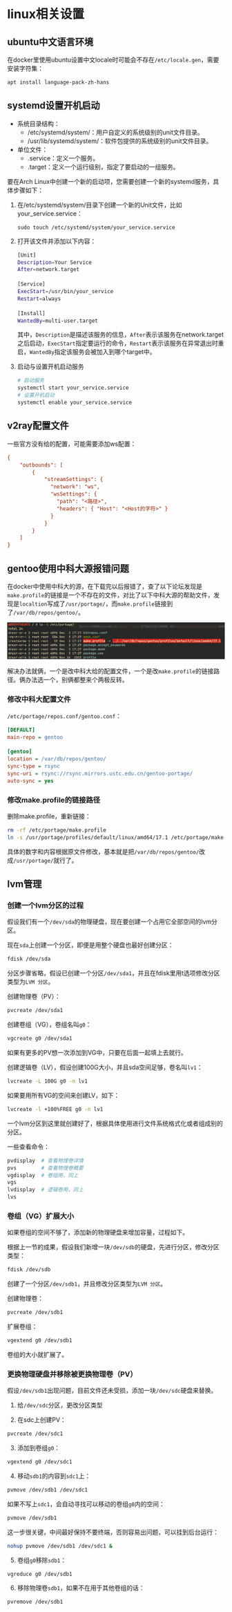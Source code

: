 # linux相关设置

## ubuntu中文语言环境

在docker里使用ubuntu设置中文locale时可能会不存在`/etc/locale.gen`，需要安装字符集：

```sh
apt install language-pack-zh-hans
```

## systemd设置开机启动

- 系统目录结构：
    - /etc/systemd/system/：用户自定义的系统级别的unit文件目录。
    - /usr/lib/systemd/system/：软件包提供的系统级别的unit文件目录。
- 单位文件：
    - .service：定义一个服务。
    - .target：定义一个运行级别，指定了要启动的一组服务。

要在Arch Linux中创建一个新的启动项，您需要创建一个新的systemd服务，具体步骤如下：

1. 在/etc/systemd/system/目录下创建一个新的Unit文件，比如your_service.service：

    ```
    sudo touch /etc/systemd/system/your_service.service
    ```

2. 打开该文件并添加以下内容：

    ```bash
    [Unit]
    Description=Your Service
    After=network.target

    [Service]
    ExecStart=/usr/bin/your_service
    Restart=always

    [Install]
    WantedBy=multi-user.target
    ```

    其中，`Description`是描述该服务的信息，`After`表示该服务在network.target之后启动，`ExecStart`指定要运行的命令，`Restart`表示该服务在异常退出时重启，`WantedBy`指定该服务会被加入到哪个target中。

3. 启动与设置开机启动服务

    ```sh
    # 启动服务
    systemctl start your_service.service
    # 设置开机启动
    systemctl enable your_service.service
    ```


## v2ray配置文件

一些官方没有给的配置，可能需要添加ws配置：

```ini
{
    "outbounds": [
        {
            "streamSettings": {
              "network": "ws",
              "wsSettings": {
                "path": "<路径>",
                "headers": { "Host": "<Host的字符>" }
              }
            }
        }
    ]
}
```

## gentoo使用中科大源报错问题

在docker中使用中科大的源，在下载完以后报错了，查了以下论坛发现是`make.profile`的链接是一个不存在的文件，对比了以下中科大源的帮助文件，发现是`localtion`写成了`/usr/portage/`，而`make.profile`链接到了`/var/db/repos/gentoo/`。

![Alt text](img/docker中gentoo的portage报错.png)

解决办法就俩，一个是改中科大给的配置文件，一个是改`make.profile`的链接路径。俩办法选一个，别俩都整来个两极反转。

### 修改中科大配置文件

`/etc/portage/repos.conf/gentoo.conf`：

```ini
[DEFAULT]
main-repo = gentoo

[gentoo]
location = /var/db/repos/gentoo/
sync-type = rsync
sync-uri = rsync://rsync.mirrors.ustc.edu.cn/gentoo-portage/
auto-sync = yes
```

### 修改make.profile的链接路径

删除make.profile，重新链接：

```bash
rm -rf /etc/portage/make.profile
ln -s /usr/portage/profiles/default/linux/amd64/17.1 /etc/portage/make.profile
```

具体的数字和内容根据原文件修改，基本就是把`/var/db/repos/gentoo/`改成`/usr/portage/`就行了。

## lvm管理

### 创建一个lvm分区的过程

假设我们有一个`/dev/sda`的物理硬盘，现在要创建一个占用它全部空间的lvm分区。

现在`sda`上创建一个分区，即便是用整个硬盘也最好创建分区：

```bash
fdisk /dev/sda
```

分区步骤省略，假设已创建一个分区`/dev/sda1`，并且在fdisk里用t选项修改分区类型为`LVM 分区`。

创建物理卷（PV）：

```bash
pvcreate /dev/sda1
```

创建卷组（VG），卷组名叫`g0`：

```bash
vgcreate g0 /dev/sda1
```

如果有更多的PV想一次添加到VG中，只要在后面一起填上去就行。

创建逻辑卷（LV），假设创建100G大小，并且sda空间足够，卷名叫`lv1`：

```bash
lvcreate -L 100G g0 -n lv1
```

如果要用所有VG的空间来创建LV，如下：

```bash
lvcreate -l +100%FREE g0 -n lv1
```

一个lvm分区到这里就创建好了，根据具体使用进行文件系统格式化或者组成别的分区。

一些查看命令：

```bash
pvdisplay  # 查看物理卷详情
pvs        # 查看物理卷概要
vgdisplay  # 卷组用，同上
vgs
lvdisplay  # 逻辑卷用，同上
lvs
```

### 卷组（VG）扩展大小

如果卷组的空间不够了，添加新的物理硬盘来增加容量，过程如下。

根据上一节的成果，假设我们新增一块`/dev/sdb`的硬盘，先进行分区，修改分区类型：

```bash
fdisk /dev/sdb
```

创建了一个分区`/dev/sdb1`，并且修改分区类型为`LVM 分区`。

创建物理卷：

```bash
pvcreate /dev/sdb1
```

扩展卷组：

```bash
vgextend g0 /dev/sdb1
```

卷组的大小就扩展了。

### 更换物理硬盘并移除被更换物理卷（PV）

假设`/dev/sdb1`出现问题，目前文件还未受损，添加一块`/dev/sdc`硬盘来替换。

1. 给`/dev/sdc`分区，更改分区类型

2. 在sdc上创建PV：

```bash
pvcreate /dev/sdc1
```

3. 添加到卷组`g0`：

```bash
vgextend g0 /dev/sdc1
```

4. 移动`sdb1`的内容到`sdc1`上：

```bash
pvmove /dev/sdb1 /dev/sdc1
```

如果不写上`sdc1`，会自动寻找可以移动的卷组`g0`内的空间：

```bash
pvmove /dev/sdb1
```

这一步很关键，中间最好保持不要终端，否则容易出问题，可以挂到后台运行：

```bash
nohup pvmove /dev/sdb1 /dev/sdc1 &
```

5. 卷组`g0`移除`sdb1`：

```bash
vgreduce g0 /dev/sdb1
```

6. 移除物理卷`sdb1`，如果不在用于其他卷组的话：

```bash
pvremove /dev/sdb1
```
